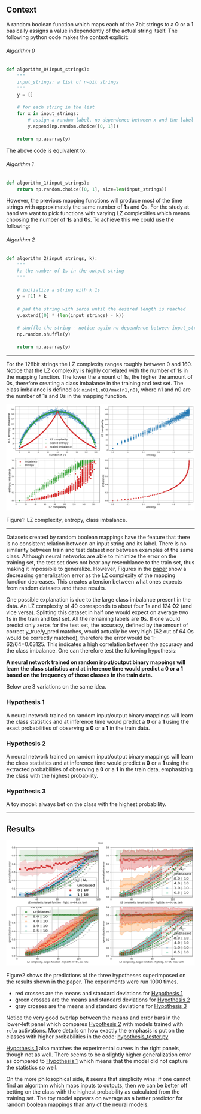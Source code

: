 ## Context

A random boolean function which maps each of the 7bit strings to a **0** or a **1** basically assigns
a value independently of the actual string itself. The following python code makes the context explicit:

###### Algorithm 0

```python
def algorithm_0(input_strings):
    """
    input_strings: a list of n-bit strings
    """
    y = []

    # for each string in the list
    for x in input_strings:
        # assign a random label, no dependence between x and the label value 
        y.append(np.random.choice([0, 1]))

    return np.asarray(y)
```

The above code is equivalent to:

###### Algorithm 1

```python
def algorithm_1(input_strings):
    return np.random.choice([0, 1], size=len(input_strings))
```

However, the previous mapping functions will produce most of the time strings with approximately
the same number of **1**s and **0**s. For the study at hand we want to pick functions with varying LZ complexities which
means choosing the number of **1**s and **0**s. To achieve this we could use the following:

###### Algorithm 2

```python
def algorithm_2(input_strings, k):
    """
    k: the number of 1s in the output string
    """

    # initialize a string with k 1s
    y = [1] * k

    # pad the string with zeros until the desired length is reached 
    y.extend([0] * (len(input_strings) - k))

    # shuffle the string - notice again no dependence between input_strings and labels
    np.random.shuffle(y)

    return np.asarray(y)
```

---


For the 128bit strings the LZ complexity ranges roughly between 0 and 160.
Notice that the LZ complexity is highly correlated with the number of 1s in the mapping function. The lower the
amount of 1s, the higher the amount of 0s, therefore creating a class imbalance in the training and test set.
The class imbalance is defined as: `min(n1,n0)/max(n1,n0)`, where n1 and n0 are the number of 1s and 0s in the mapping
function.

[//]: # (![alt text]&#40;LZ_entroy_vs_no1s.png "Title"&#41;)
![Measures](measures.png "Measures")

Figure1: LZ complexity, entropy, class imbalance.

---
Datasets created by random boolean mappings have the feature that there is no consistent relation between
an input string and its label. There is no similarity between train and test dataset nor between examples of the same
class. Although neural networks are able to minimize the error on the training set, the test set does not bear any
resemblance to the train set, thus making it impossible to
generalize. However, Figures in the [paper](https://www.nature.com/articles/s41467-024-54813-x) show a decreasing
generalization error as the LZ complexity of the mapping
function decreases. This creates a tension between what ones expects from random datasets and these results.

One possible explanation is due to the large class imbalance present in the data.
An LZ complexity of 40 corresponds to about four **1**s and 124 **0**2 (and vice versa). Splitting this dataset in half
one would expect on average two **1**s in the train and test set. All
the remaining labels are **0**s. If one would predict only zeros for the test set, the accuracy, defined by the amount
of
correct y_true/y_pred matches, would actually be very high (62 out of 64 **0**s would be correctly matched), therefore
the error would be 1-62/64=0.03125. This indicates a high correlation between the accuracy and the class imbalance.
One can therefore test the following hypothesis:

**A neural network trained on random input/output binary
mappings will learn the class statistics and at inference time would predict a 0 or a 1 based on the frequency
of those classes in the train data.**

Below are 3 variations on the same idea.

### Hypothesis 1

A neural network trained on random input/output binary
mappings will learn the class statistics and at inference time would predict a **0** or a **1** using the exact
probabilities of observing a **0** or a **1** in the train data.

### Hypothesis 2

A neural network trained on random input/output binary
mappings will learn the class statistics and at inference time would predict a **0** or a **1** using the extracted
probabilities of observing a **0** or a **1** in the train data, emphasizing the class with the highest probability.

### Hypothesis 3

A toy model: always bet on the class with the highest probability.


---

## Results

![Results](Overlays.png "Results")

Figure2 shows the predictions of the three hypotheses superimposed on the results shown
in the paper. The experiments were run 1000 times.

- red crosses are the means and standard deviations for [Hypothesis 1](#hypothesis-1)
- green crosses are the means and standard deviations for [Hypothesis 2](#hypothesis-2)
- gray crosses are the means and standard deviations for [Hypothesis 3](#hypothesis-3)

Notice the very good overlap between the means and error bars in the lower-left panel which compares
[Hypothesis 2](#hypothesis-2) with models trained with `relu` activations. More details on how exactly the emphasis is
put on the classes with higher probabilities in the code: [hypothesis_tester.py](hypothesis_tester.py)

[Hypothesis 1](#hypothesis-1) also matches
the experimental curves in the right panels, though not as well. There seems to be a slightly higher generalization
error as compared to [Hypothesis 1](#hypothesis-1) which means that the model did not capture the statistics so well.

On the more philosophical side, it seems that simplicity wins: if one cannot find an algorithm which maps inputs to
outputs, then we can be better off betting on the class with the highest probability as calculated from the training
set. The toy model appears on average as a better predictor for random boolean mappings than any of the neural models. 
